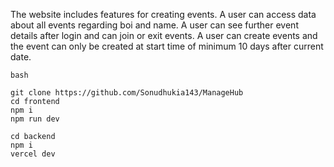 The website includes features for creating events.
A user can access data about all events regarding boi and name.
A user can see further event details after login and can join or exit events.
A user can create events and the event can only be created at start time of minimum 10 days after current date.


```bash```
```
git clone https://github.com/Sonudhukia143/ManageHub
cd frontend
npm i
npm run dev

cd backend
npm i
vercel dev
```
